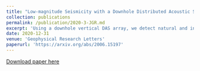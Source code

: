 ```yaml
---
title: "Low-magnitude Seismicity with a Downhole Distributed Acoustic Sensing Array -- examples from the FORGE Geothermal Experiment"
collection: publications
permalink: /publication/2020-3-JGR.md
excerpt: 'Using a downhole vertical DAS array, we detect natural and induced earthquakes with a magnitude completeness better by M = 1 compared to a dense surface seismometer array'
date: 2020-12-31
venue: 'Geophysical Research Letters'
paperurl: 'https://arxiv.org/abs/2006.15197'
---
```


[Download paper here](https://arxiv.org/abs/2006.15197)